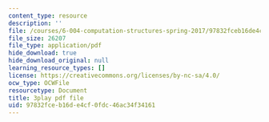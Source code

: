 ```yaml
---
content_type: resource
description: ''
file: /courses/6-004-computation-structures-spring-2017/97832fceb16de4cf0fdc46ac34f34161_v2X-sTKCVMs.pdf
file_size: 26207
file_type: application/pdf
hide_download: true
hide_download_original: null
learning_resource_types: []
license: https://creativecommons.org/licenses/by-nc-sa/4.0/
ocw_type: OCWFile
resourcetype: Document
title: 3play pdf file
uid: 97832fce-b16d-e4cf-0fdc-46ac34f34161
---
```


